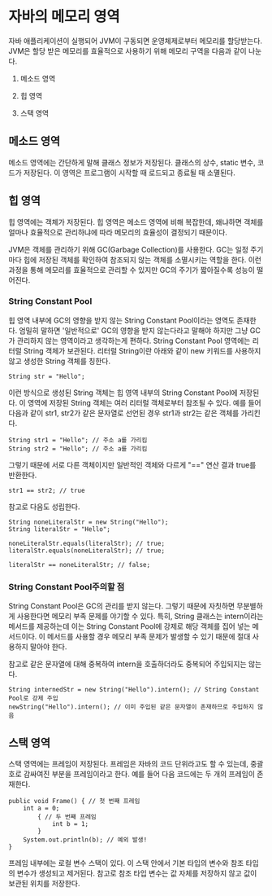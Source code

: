 # 자바의 메모리 영역

자바 애플리케이션이 실행되어 JVM이 구동되면 운영체제로부터 메모리를 할당받는다. JVM은 할당 받은 메모리를 효율적으로 사용하기 위해 메모리 구역을 다음과 같이 나눈다.

 

1. 메소드 영역

2. 힙 영역

3. 스택 영역

 

## 메소드 영역
메소드 영역에는 간단하게 말해 클래스 정보가 저장된다. 클래스의 상수, static 변수, 코드가 저장된다. 이 영역은 프로그램이 시작할 때 로드되고 종료될 때 소멸된다.

## 힙 영역
힙 영역에는 객체가 저장된다. 힙 영역은 메소드 영역에 비해 복잡한데, 왜냐하면 객체를 얼마나 효율적으로 관리하냐에 따라 메모리의 효율성이 결정되기 때문이다.

 

JVM은 객체를 관리하기 위해 GC(Garbage Collection)를 사용한다. GC는 일정 주기마다 힙에 저장된 객체를 확인하여 참조되지 않는 객체를 소멸시키는 역할을 한다. 이런 과정을 통해 메모리를 효율적으로 관리할 수 있지만 GC의 주기가 짧아질수록 성능이 떨어진다.

### String Constant Pool
힙 영역 내부에 GC의 영향을 받지 않는 String Constant Pool이라는 영역도 존재한다. 엄밀히 말하면 '일반적으로' GC의 영향을 받지 않는다라고 말해야 하지만 그냥 GC가 관리하지 않는 영역이라고 생각하는게 편하다. String Constant Pool 영역에는 리터럴 String 객체가 보관된다. 리터럴 String이란 아래와 같이 new 키워드를 사용하지 않고 생성한 String 객체를 칭한다.

```
String str = "Hello";
```

이런 방식으로 생성된 String 객체는 힙 영역 내부의 String Constant Pool에 저장된다. 이 영역에 저장된 String 객체는 여러 리터럴 객체로부터 참조될 수 있다. 예를 들어 다음과 같이 str1, str2가 같은 문자열로 선언된 경우 str1과 str2는 같은 객체를 가리킨다.

```
String str1 = "Hello"; // 주소 a를 가리킴
String str2 = "Hello"; // 주소 a를 가리킴
```

그렇기 때문에 서로 다른 객체이지만 일반적인 객체와 다르게 "==" 연산 결과 true를 반환한다.

```
str1 == str2; // true
```

참고로 다음도 성립한다.

```
String noneLiteralStr = new String("Hello");
String literalStr = "Hello";

noneLiteralStr.equals(literalStr); // true;
literalStr.equals(noneLiteralStr); // true;

literalStr == noneLiteralStr; // false;
```

### String Constant Pool주의할 점
String Constant Pool은 GC의 관리를 받지 않는다. 그렇기 때문에 자칫하면 무분별하게 사용한다면 메모리 부족 문제를 야기할 수 있다. 특히, String 클래스는 intern이라는 메서드를 제공하는데 이는 String Constant Pool에 강제로 해당 객체를 집어 넣는 메서드이다. 이 메서드를 사용할 경우 메모리 부족 문제가 발생할 수 있기 때문에 절대 사용하지 말아야 한다.

참고로 같은 문자열에 대해 중복하여 intern을 호출하더라도 중복되어 주입되지는 않는다.

```
String internedStr = new String("Hello").intern(); // String Constant Pool로 강제 주입
newString("Hello").intern(); // 이미 주입된 같은 문자열이 존재하므로 주입하지 않음
```

## 스택 영역
스택 영역에는 프레임이 저장된다. 프레임은 자바의 코드 단위라고도 할 수 있는데, 중괄호로 감싸여진 부분을 프레임이라고 한다. 예를 들어 다음 코드에는 두 개의 프레임이 존재한다.

```
public void Frame() { // 첫 번째 프레임
    int a = 0;
        { // 두 번째 프레임
        	int b = 1;
        }
    System.out.println(b); // 예외 발생!
}
```

프레임 내부에는 로컬 변수 스택이 있다. 이 스택 안에서 기본 타입의 변수와 참조 타입의 변수가 생성되고 제거된다. 참고로 참조 타입 변수는 값 자체를 저장하지 않고 값이 보관된 위치를 저장한다.
